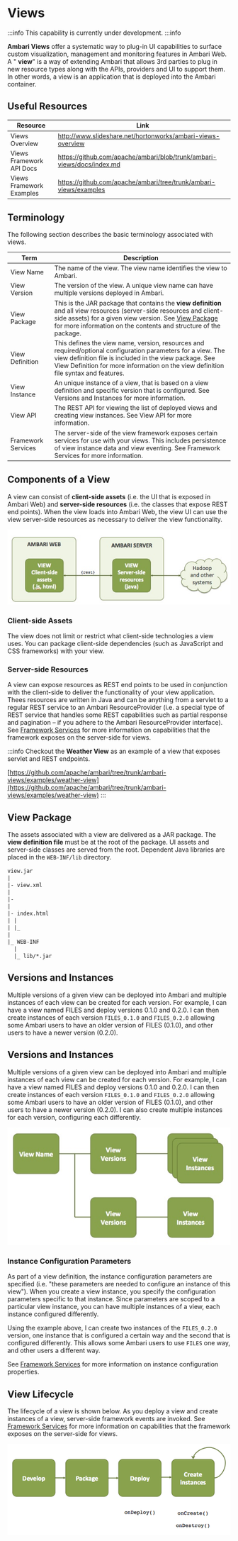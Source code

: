 # Views

:::info This capability is currently under development. :::info

**Ambari Views** offer a systematic way to plug-in UI capabilities to surface custom visualization, management and monitoring features in Ambari Web. A " **view**" is a way of extending Ambari that allows 3rd parties to plug in new resource types along with the APIs, providers and UI to support them. In other words, a view is an application that is deployed into the Ambari container.

## Useful Resources

| Resource                 | Link                                                                   |
| ------------------------ | ---------------------------------------------------------------------- |
| Views Overview           | http://www.slideshare.net/hortonworks/ambari-views-overview            |
| Views Framework API Docs | https://github.com/apache/ambari/blob/trunk/ambari-views/docs/index.md |
| Views Framework Examples | https://github.com/apache/ambari/tree/trunk/ambari-views/examples      |

## Terminology

The following section describes the basic terminology associated with views.

| Term | Description |
| --- | --- |
| View Name | The name of the view. The view name identifies the view to Ambari. |
| View Version | The version of the view. A unique view name can have multiple versions deployed in Ambari. |
| View Package | This is the JAR package that contains the **view definition** and all view resources (server-side resources and client-side assets) for a given view version. See [View Package](#view-package) for more information on the contents and structure of the package. |
| View Definition | This defines the view name, version, resources and required/optional configuration parameters for a view. The view definition file is included in the view package. See View Definition for more information on the view definition file syntax and features. |
| View Instance | An unique instance of a view, that is based on a view definition and specific version that is configured. See Versions and Instances for more information. |
| View API | The REST API for viewing the list of deployed views and creating view instances. See View API for more information. |
| Framework Services | The server-side of the view framework exposes certain services for use with your views. This includes persistence of view instance data and view eventing. See Framework Services for more information. |

## Components of a View

A view can consist of **client-side assets** (i.e. the UI that is exposed in Ambari Web) and **server-side resources** (i.e. the classes that expose REST end points). When the view loads into Ambari Web, the view UI can use the view server-side resources as necessary to deliver the view functionality.

![Apache Ambari > Views > view-components.jpg](./imgs/view-components.jpg 'Apache Ambari > Views > view-components.jpg')

### Client-side Assets

The view does not limit or restrict what client-side technologies a view uses. You can package client-side dependencies (such as JavaScript and CSS frameworks) with your view.

### Server-side Resources

A view can expose resources as REST end points to be used in conjunction with the client-side to deliver the functionality of your view application. Thees resources are written in Java and can be anything from a servlet to a regular REST service to an Ambari ResourceProvider (i.e. a special type of REST service that handles some REST capabilities such as partial response and pagination – if you adhere to the Ambari ResourceProvider interface). See [Framework Services](./framework-services.md) for more information on capabilities that the framework exposes on the server-side for views.

:::info Checkout the **Weather View** as an example of a view that exposes servlet and REST endpoints.

[https://github.com/apache/ambari/tree/trunk/ambari-views/examples/weather-view](https://github.com/apache/ambari/tree/trunk/ambari-views/examples/weather-view) :::

## View Package

The assets associated with a view are delivered as a JAR package. The **view definition file** must be at the root of the package. UI assets and server-side classes are served from the root. Dependent Java libraries are placed in the `WEB-INF/lib` directory.

```
view.jar
|
|- view.xml
|
|-
|
|- index.html
| |
| |_
|
|_ WEB-INF
  |
  |_ lib/*.jar
```

## Versions and Instances

Multiple versions of a given view can be deployed into Ambari and multiple instances of each view can be created for each version. For example, I can have a view named FILES and deploy versions 0.1.0 and 0.2.0. I can then create instances of each version `FILES_0.1.0` and `FILES_0.2.0` allowing some Ambari users to have an older version of FILES (0.1.0), and other users to have a newer version (0.2.0).

## Versions and Instances

Multiple versions of a given view can be deployed into Ambari and multiple instances of each view can be created for each version. For example, I can have a view named FILES and deploy versions 0.1.0 and 0.2.0. I can then create instances of each version `FILES_0.1.0` and `FILES_0.2.0` allowing some Ambari users to have an older version of FILES (0.1.0), and other users to have a newer version (0.2.0). I can also create multiple instances for each version, configuring each differently.

![Apache Ambari > Views > view-versions.jpg](./imgs/view-versions.jpg 'Apache Ambari > Views > view-versions.jpg')

### Instance Configuration Parameters

As part of a view definition, the instance configuration parameters are specified (i.e. "these parameters are needed to configure an instance of this view"). When you create a view instance, you specify the configuration parameters specific to that instance. Since parameters are scoped to a particular view instance, you can have multiple instances of a view, each instance configured differently.

Using the example above, I can create two instances of the `FILES_0.2.0` version, one instance that is configured a certain way and the second that is configured differently. This allows some Ambari users to use `FILES` one way, and other users a different way.

See [Framework Services](./framework-services.md) for more information on instance configuration properties.

## View Lifecycle

The lifecycle of a view is shown below. As you deploy a view and create instances of a view, server-side framework events are invoked. See [Framework Services](./framework-services.md) for more information on capabilities that the framework exposes on the server-side for views.

![Apache Ambari > Views > view-lifecycle.png](./imgs/view-lifecycle.png 'Apache Ambari > Views > view-lifecycle.png')
